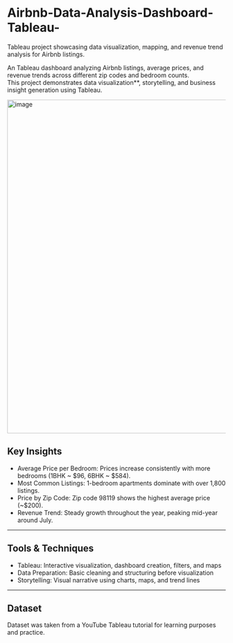 # Airbnb-Data-Analysis-Dashboard-Tableau-
Tableau project showcasing data visualization, mapping, and revenue trend analysis for Airbnb listings.


An Tableau dashboard analyzing Airbnb listings, average prices, and revenue trends across different zip codes and bedroom counts.  
This project demonstrates data visualization**, storytelling, and business insight generation using Tableau.

<img width="1651" height="767" alt="image" src="https://github.com/user-attachments/assets/b87daba0-b1b6-4be8-8a10-d61227dc11a1" />


## Key Insights
- Average Price per Bedroom: Prices increase consistently with more bedrooms (1BHK ~ $96, 6BHK ~ $584).  
- Most Common Listings: 1-bedroom apartments dominate with over 1,800 listings.  
- Price by Zip Code: Zip code 98119 shows the highest average price (~$200).  
- Revenue Trend: Steady growth throughout the year, peaking mid-year around July.  

---

## Tools & Techniques
- Tableau: Interactive visualization, dashboard creation, filters, and maps  
- Data Preparation: Basic cleaning and structuring before visualization  
- Storytelling: Visual narrative using charts, maps, and trend lines  

---

## Dataset
Dataset was taken from a YouTube Tableau tutorial for learning purposes and practice.  
